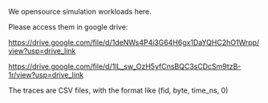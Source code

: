We opensource simulation workloads here.

Please access them in google drive:

https://drive.google.com/file/d/1deNWs4P4i3G64H6gx1DaYQHC2hO1Wrpp/view?usp=drive_link

https://drive.google.com/file/d/1lL_sw_OzH5yfCnsBQC3sCDcSm9tzB-1r/view?usp=drive_link

The traces are CSV files, with the format like (fid, byte, time_ns, 0)
